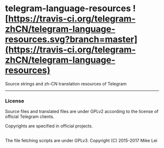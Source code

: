 # telegram-language-resources ![https://travis-ci.org/telegram-zhCN/telegram-language-resources.svg?branch=master](https://travis-ci.org/telegram-zhCN/telegram-language-resources)
Source strings and zh-CN translation resources of Telegram

---
### License

Source files and translated files are under GPLv2 according to the license of official Telegram clients.

Copyrights are specified in official projects.

<br />
The file fetching scripts are under GPLv3. Copyright (C) 2015-2017 Mike Lei
